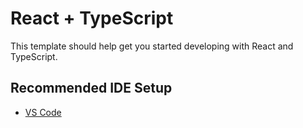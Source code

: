 # React + TypeScript

This template should help get you started developing with React and TypeScript. 

## Recommended IDE Setup

- [VS Code](https://code.visualstudio.com/)

